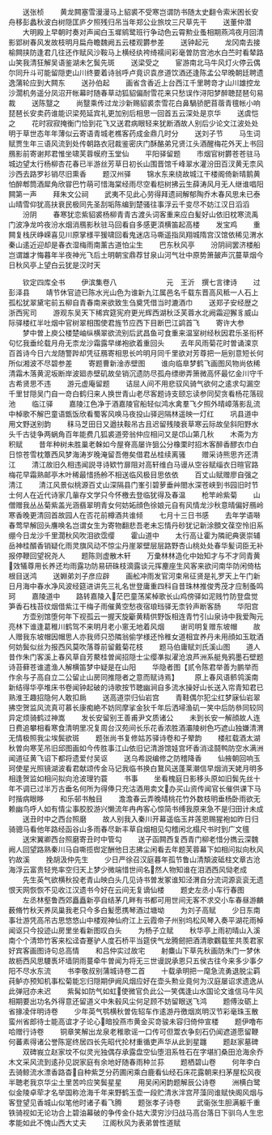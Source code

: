 <!-- { "loadSidebar": true } -->
　　送张桢
　　黄龙闗塞雪漫漫马上貂裘不受寒岂谓防书随太史翻令索米困长安舟移彭蠡秋波白树隠匡庐夕照残归吊当年郑公业旅坟三尺草先干
　　送董仲潜
　　大明殿上早朝时奏对声闻白玉墀鹓鹭班行争动色云霄勲业蚤相期燕鸿夜月回清影郢树春风发故枝明月扁舟瞻魏阙五云楼观欝参差
　　送钟起元
　　龙冈南去接榆闗挟防逢君几往还作赋风沙鞍马上横经纨袴绮襦间彩毫曽防宫池水白苎时看辇路山笑我清狂解吴语鉴湖未乞鬓先斑
　　送梁受之
　　宦游南北马牛风灯火停云偶尔同升斗可能留隠吏山川终要着诗翁呼卢竟识袁彦道饮酒还逢陈孟公早晚朝廷聘遗逸蒲轮应到大闗东
　　送孙伯起
　　画省含香近上台西江千里聘竒才山川雄控龙沙濶机务遥分凤沼开帐幕时随春草动狐貂偏耐雪花来只愁误作浔阳梦醉聴琵琶句易裁
　　送陈毉之
　　尚毉乘传过龙沙新赐貂裘柰雪花白鼻騧骄肥苜蓿青氊帐小响琵琶长安卖药谁能识梁苑延宾礼更加别后相思一回首五云深处是京华
　　送虞恺之
　　花时寂寂掩衡门恰到花飞又送君病眼轻来犹断酒故人别后少论文江波处处明于草世态年年薄似云寄语青城老樵客药成金鼎几时分
　　送刘子节
　　马生词赋贾生年三语风流到处传朝路衣冠裁鉴密庆门酥酪弟兄贤江头酒醒梅花外天上书回鴈影前寄谢邦君惟坐啸芙蓉幙府玉堂仙
　　平阳驿留题
　　市烟官树欝苍苍驻马城边望太行杨柳杏花春已半游丝芳草日初长山围晋馆千峰翠水灌汾田百汊黄无柰风沙西去路罗衫销尽旧熏香
　　题汉州驿
　　锦水东来绕故城江干楼阁倚新晴鹅黄怕醉郫筒酒犀角欣甞巴竹萌可惜海棠经雨尽空看桤树拂云生薛涛风月无人继谁唱阳闗第一声
　　拜朱文公祠
　　武夷不见此心劳得拜遗祠解郁陶乔木春风思未已泰山晴雪仰犹高扶衰民极同先圣刮垢陈编到楚骚往事浮云千变尽不妨江汉日滔滔
　　汾阴
　　春寒犹恋紫貂裘杨柳青青古渡头词客重来应白髪好山依旧枕寒流禹门波净龙吟夜汾水烟消鴈影秋驻马回看自多感更湏横笛起高楼
　　发宝鸡
　　重闗复栈厌峥嵘喜见川原掌様平猨啸回看鬼迷店马嘶遥指凤翔城隋宫汉馆依稀见渭水秦山逺近迎却是春衣湿梅雨南薰古道怕尘生
　　巴东秋风亭
　　汾阴祠罢济楼船岂谓雄才悔暮年半夜神光飞后土明朝宝鼎荐甘泉山河气壮中原势箫皷声沉蔓草烟今日秋风亭上望白云犹是汉时天

　　钦定四库全书
　　伊滨集卷八　　　　　　　元　王沂　撰七言律诗
　　过彭泽县
　　靖节休官迹已陈水光山色为谁新九江属邑名千载东晋高风秪一人石上孤松犹翠黛宅前五柳自青春南来欲致生刍奠凭借当时漉酒巾
　　送郑子安经歴之浙西宪司
　　游观东吴天下稀宾筵宪府更光辉西湖秋泛芙蓉水北阙霜迎獬豸威山际驿楼红半吐烟中官树翠相围使君旌节应西下目断巴江鹢首飞
　　寄许大参
　　梦中曽上庾公楼楚岫纵横翠欲流别后武昌鱼可食重来温室树经秋因君乐圣衔杯句忆我垂纶载月舟无柰龙沙霜露早绨袍欲着重回头
　　去年风雨菊花时曽诵滦京百首诗今日六龙随警跸却凭征鴈寄相思长吟明月同千里欲对芳尊把一巵别意短长何所似湘波不尽碧参差
　　寄题曹新淦赤壁图
　　谁向临臯梦鹤飞画图风物尚依稀清霜木落黄泥坂断岸波廻赤壁矶故垒销沉遗防尽孤舟缥缈弄箫微高怀最忆金川守千古希贤思不违
　　游元虚庵留题
　　诘屈人间不用悲驭风骑气欲何之逺求勾漏空千里甘隠吴门自一竒白鹤归来人换世青山老尽客题诗支颐忘读参同契贪看杨花落砚池
　　临江驿
　　嘉陵江色净于酒嘉陵官船轻似鸿水禽羣飞夕照外晴嶂落影乱流中棹歌不解巴童语甑饭欣看蜀客风唤马夜投山驿迥隔林遥映一灯红
　　巩县道中用文野送别韵
　　秣马芝田日又遒扶鞍吊古且迟留残陵衰草寒云际故垒斜阳野水头千古徒争两蜗角百年能费几狐裘道旁翁仲应相问又是邙山第几秋
　　木斋为方积赋
　　昔年种树未胜巢老榦如今屋脊高屡许狙公分橡栗时招木客醉香醪衣巾白日惊苍雪枕簟西风梦海涛岁晚淹留吾倦矣借君丛桂续离骚
　　赠采诗熊思齐还清江
　　清江故旧久相违闻説寻诗欵竹扉阻对高轩维白马谩从空谷赋缁衣日暄官路梅花早霜熟邮亭木叶稀最惜扬舲不相送临风极目思依依
　　百丈山赋赠廖自强之清江
　　清江风景似桃源百丈山深隔县门峯引碧萝垂艸閤水深苍峡到书园旧时节士何人在近代诗家几軰存文学只今怀檄去登临犹得及春温
　　枪竿岭紫菊
　　山僧赠我丛丛菊紫盖光涵翡翠明青女何妨妬顔色徐娘元自有风情龙沙秋意晴偏好鴈岭寒香晚更清回首故园人在否花前樽酒共谁倾
　　七月十三日书感
　　去年学语啭春莺早解回头譍唤名岂谓女生为寄物翻悲吾老未忘情丹砂犹记新涂顖文葆空怜旧系绷今日龙沙千里濶秋风吹泪欲霑缨
　　霍山道中
　　太行高让霍为隣祀典褒崇辅岳神桂醑香销疑化雨灵旗风动不惊尘丹崖翠壁层层路野杏山桃处处春华髪词臣无补报停鞭回望祝尧人
　　题陈则虚散木轩
　　万彚林林造化中始知才与不才同青黄效犠尊用长养还均雨露功防易研硃枝滴露谈元挥麈座生风客来欲问南华防闲倚枯根目送鸿
　　送婣弟刘子彦应辟
　　画舩冲雨发官河束帛征贤是礼罗天上午门新日月海中春水净风波经筵进讲先三礼名世登庸重四科自昔珠林推俊秀茂才应制蚤鸣珂
　　嘉陵道中
　　路转嘉陵入茫巴童荡桨棹歌长山鸡傍驿如泥贱竹防登盘觉笋香石栈苔纹烟借紫江干梅子雨催黄空愁夜宿琅珰驿无柰铃声断客肠
　　华阳宫
　　方壶别馆堕何年下视孤云一握天旋斸黄精供野饭相连青竹引山泉诗中我爱陶元亮林下谁逢葛稚川鹤驾不来明月老小窻无地着风烟
　　谢司明复赠东坡帽
　　故人赠我东坡帽因帽思人亦我师只恐隣翁偷学様还怜稚女道相宜养丹未用顔如玉耽酒何妨鬓似丝为报西风莫吹落尊前留戴菊花枝
　　题马伯庸赋刘氏溪山图
　　道人昔作朱门客溪上春风草自芳藂桂曽闻招隠士尘缨凖拟濯沧浪芦洲系艇鳬鸦墨石壁题诗苔藓苍谁遣渔人解横笛梦中疑是在山阳
　　华隐者图【贰令陈君举善为鹏举而作余与子高自立二公留止山房同推隠者之意而赋诗焉】
　　原上春风语鹡鸰溪南新结得华亭堆床书卷闻钟起破的诗歌按节聴幽涧自多流水操好山长送入帘青知君已熟淮王趣招隐何人敢扣扄
　　送高道崇归仙岩宫
　　青鞋偶尔犯尘红梦寐仙岩翠拂空贺监风流真可慕长康痴絶不妨同摩挲金狄千年后洒埽渔矶一笑中后防叅同较同异定烦骑鹤过神嵩
　　发长安留别王善甫尹文质诸公
　　未到长安一解顔故人连日费追攀相看寒食清明里况复周台汉苑间长乐花香浓胜酒灞陵树色巧遮山独嫌清渭无情极照我尘埃鬓欲斑
　　题张尚书复修姑苏驿诗卷和子翚韵
　　楼舡载酒太湖秋曽向寒芜吊旧邱图画如今传胜事江山依旧记清游馆娃宫坏香消迳鬪鸭防空水满洲闻道征黄飞诏下都将遗爱付吴讴
　　送乌希説编修之防稽降香
　　仙掖朝回响玉珂使星光照镜湖波看君献颂传金马记我临书换白鵞风送蓬莱潮信早烟消天姥月明多相逢贺监如相问拟向沧波理钓蓑
　　书事
　　坐看槐庭日影移头原如旧鬓先丝十年不调已过半万古垂名何所为得俸只充沽酒用卖文办买山资传闻官长催供课下马时揩病眼眵
　　和乐邨书触目
　　澹澹春云弄晚晴桃花竹外数枝明垂杨卧雨欲无赖幽鸟呼人如有情尘事胶胶游兴懒流年冉冉客心惊简书缚我原来急不是归田计未成
　　送丑时中之西台照磨
　　故人别我入秦川开幕遥临玉井莲恩赐猩袍如昨日归骑骢马看他年路经函谷山多雨春尽新丰草自烟相见勾稽闲北榻尺书时到广文氊
　　送宋翼卿西台照磨寄丑时中管勾
　　送子函闗西复西青门柳老惜分擕云深魏阙人回望路熟秦川马自嘶揽辔定酬他日志拂尘闲看去年题芙蓉幕下如相问拟向秋风钓故溪
　　挽胡汲仲先生
　　少日严徐召汉庭暮年孤节鲁山清頽波砥柱文章古沧海浮云富贵轻兠率空归天上梦少微端惜世间名然人物知谁在泪洒西风恸老成
　　先生英气欲横秋投老青山映白头几见诗书曽发冢谁知泾渭自分流词源衮衮无遗恨天网恢恢不见收江汉遗书今好在云间无复谪仙楼
　　题史左丞小车行春图
　　左丞林壑鲁西郊矗矗新亭自结茅几畔有书都可用世间无客不求交小车春昼游麟薮脩竹秋天养凤巢我老只今多白髪愿携琴酒过塘坳
　　为刘子高赋
　　少日东南事壮游凭高吊古思悠悠山中楼观神仙府江上云霞帝子州别坞松风琴入奏平湖花雨棹闻讴只今投迹山房里坐看新图叹白头
　　为杨子立赋
　　秋华亭上雨初晴山入溪南个个清笻竹客来松迳杳蹇驴人度石桥平当筵侠气龙腾劒把酒清歌鸐载笙共羡君家好宾客画图诗句总高情
　　和吕仲实过故宅
　　射麋山下草先秋画防朱门一梦休故枥西风思騕褭坏墙阴雨蔓牵牛曽闻为将无三世谩説承恩只五侯古往今来多少事夕阳不尽水东流
　　书李敬叔别蒲城诗卷二首
　　十载承明把一麾急流勇退脱尘羁莼鲈亦预知机事松菊能忘归隠期伊阙风烟应好在壶头勲业竟何为汉庭屡诏求遗逸从此弹冠亦未迟
　　紫髯如防气如虹使微官负此公一笑偶逢山水国论文谁信马牛风相期要出功名外得意还留道义中朱毂风尘何足顾不妨留眼送飞鸿
　　题傅汝砺上省掾凌伴明诗卷
　　少年英气鹗横秋曽佐轺车作逺游丹徼烟岚明汉节彩毫珠玉散蛮州省郎待士能高谊才子论心暗投燕市黄金买竒骏未容归倚仲宣楼
　　题伊噜布哈赠行诗卷
　　铜章笑解出龙泉老稚歌谣一口传可但鬻衣争刻石仍闻遮道愿留鞭何蕃素得诸公誉陈寔终居四长先昭代抡材重循吏声华从此到星躔
　　题赵家墓碑
　　双碑峩立赵家坟不似灵光独偶存承露盘空仙堕泪系牲石在字堪扪桑田沧海余乔木文采风流到逺孙见説家庭有余地好随春雨种兰荪
　　题栖碧山卷
　　何年李白去骑鲸流水漂香路杳自种紫芝分药圃闲乘白鹿看仙经石床花露朝来扫茅屋松风夜半聴老我京华尘土里苦吟应笑鬓星星
　　用吴闲闲韵题解辰公诗卷
　　洲横白鹭似金陵卓荦才名举国称沧海千年来野鹤玉壶一段贮清氷泮宫芹藻同谁赋快阁风烟与客登望见香城山似笔他时诸子看飞腾
　　题张孝子诗卷
　　武衞张生胆满躯千重铁骑视如无论功合上碧油幕破的争传金仆姑大漠穷沙归战马高台落日下驯乌人生忠孝能如此不愧山西大丈夫
　　江阁秋风为表弟曽性道赋
